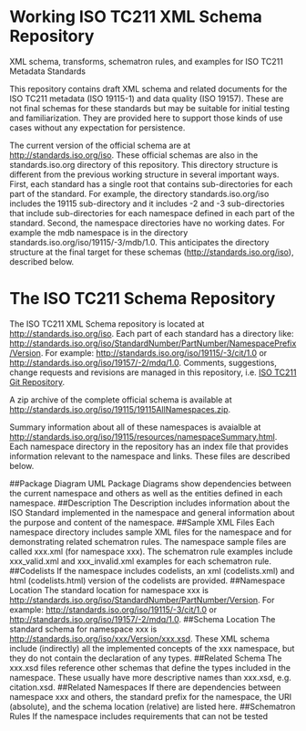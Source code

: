 Working ISO TC211 XML Schema Repository
===

XML schema, transforms, schematron rules, and examples for ISO TC211 Metadata Standards

This repository contains draft XML schema and related documents for the ISO TC211 metadata (ISO 19115-1) 
and data quality (ISO 19157). These are not final schemas for these standards but may be suitable for 
initial testing and familiarization. They are provided here to support those kinds of use cases 
without any expectation for persistence.

The current version of the official schema are at <http://standards.iso.org/iso>. These official schemas are also in the standards.iso.org directory of this repository. This directory structure is different from the previous working structure in several important ways. First, each standard has a single root that contains sub-directories for each part of the standard. For example, the directory standards.iso.org/iso includes the 19115 sub-directory and it includes -2 and -3 sub-directories that include sub-directories for each namespace defined in each part of the standard. Second, the namespace directories have no working dates. For example the mdb namespace is in the directory standards.iso.org/iso/19115/-3/mdb/1.0. This anticipates the directory structure at the final target for these schemas (http://standards.iso.org/iso), described below.

# The ISO TC211 Schema Repository
The ISO TC211 XML Schema repository is located at <http://standards.iso.org/iso>. Each part of each standard has a directory like: http://standards.iso.org/iso/StandardNumber/PartNumber/NamespacePrefix/Version. For example:
<http://standards.iso.org/iso/19115/-3/cit/1.0> or
<http://standards.iso.org/iso/19157/-2/mdq/1.0>. Comments, suggestions, change requests and revisions are managed in this repository, i.e. [ISO TC211 Git Repository](https://github.com/ISO-TC211/XML).

A zip archive of the complete official schema is available at http://standards.iso.org/iso/19115/19115AllNamespaces.zip.

Summary information about all of these namespaces is avaialble at http://standards.iso.org/iso/19115/resources/namespaceSummary.html. Each namespace directory in the repository has an index file that provides information relevant to the namespace and links. These files are described below.

##Package Diagram
UML Package Diagrams show dependencies between the current namespace and others as well as the entities defined in each namespace.
##Description
The Description includes information about the ISO Standard implemented in the namespace and general information about the purpose and content of the namespace.
##Sample XML Files
Each namespace directory includes sample XML files for the namespace and for demonstrating related schematron rules. The namespace sample files are called xxx.xml (for namespace xxx). The schematron rule examples include xxx_valid.xml and xxx_invalid.xml examples for each schematron rule.
##Codelists
If the namespace includes codelists, an xml (codelists.xml) and html (codelists.html) version of the codelists are provided.
##Namespace Location
The standard location for namespace xxx is http://standards.iso.org/iso/StandardNumber/PartNumber/Version. For example:
<http://standards.iso.org/iso/19115/-3/cit/1.0> or
<http://standards.iso.org/iso/19157/-2/mdq/1.0>.
##Schema Location
The standard schema for namespace xxx is http://standards.iso.org/iso/xxx/Version/xxx.xsd. These XML schema include (indirectly) all the implemented concepts of the xxx namespace, but they do not contain the declaration of any types.
##Related Schema
The xxx.xsd files reference other schemas that define the types included in the namespace. These usually have more descriptive names than xxx.xsd, e.g. citation.xsd.
##Related Namespaces
If there are dependencies  between namespace xxx and others, the standard prefix for the namespace, the URI (absolute), and the schema location (relative) are listed here.
##Schematron Rules
If the namespace includes requirements that can not be tested 
